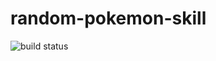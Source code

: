 # random-pokemon-skill
![build status](https://travis-ci.org/ScottBouloutian/random-pokemon-skill.svg?branch=master)
